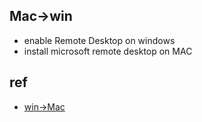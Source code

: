 

## Mac->win
+ enable Remote Desktop on windows
+ install microsoft remote desktop on MAC


## ref
+ [win->Mac](https://zhuanlan.zhihu.com/p/74162964)
